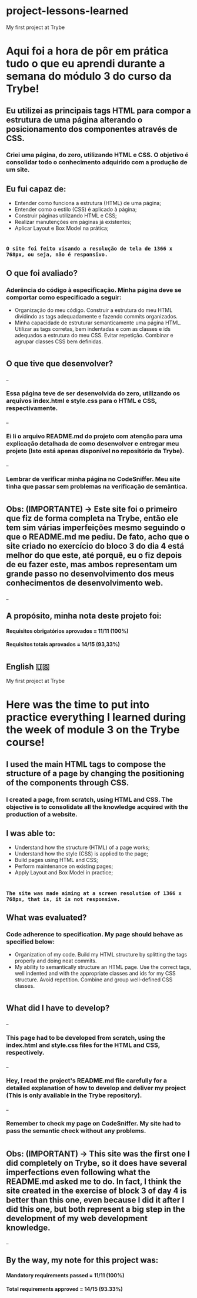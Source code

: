 # project-lessons-learned
My first project at Trybe
# Aqui foi a hora de pôr em prática tudo o que eu aprendi durante a semana do módulo 3 do curso da Trybe!

## Eu utilizei as principais tags HTML para compor a estrutura de uma página alterando o posicionamento dos componentes através de CSS.

### Criei uma página, do zero, utilizando HTML e CSS. O objetivo é consolidar todo o conhecimento adquirido com a produção de um site.

## Eu fui capaz de:

- Entender como funciona a estrutura (HTML) de uma página;
- Entender como o estilo (CSS) é aplicado à página;
- Construir páginas utilizando HTML e CSS;
- Realizar manutenções em páginas já existentes;
- Aplicar Layout e Box Model na prática;

#

### `O site foi feito visando a resolução de tela de 1366 x 768px, ou seja, não é responsivo.`

## O que foi avaliado?

### Aderência do código à especificação. Minha página deve se comportar como especificado a seguir: 
- Organização do meu código. Construir a estrutura do meu HTML dividindo as tags adequadamente e fazendo commits organizados.
- Minha capacidade de estruturar semanticamente uma página HTML. Utilizar as tags corretas, bem indentadas e com as classes e ids adequados a estrutura do meu CSS. Evitar repetição. Combinar e agrupar classes CSS bem definidas.

#

## O que tive que desenvolver?
_
### Essa página teve de ser desenvolvida do zero, utilizando os arquivos index.html e style.css para o HTML e CSS, respectivamente.
_
### Ei li o arquivo README.md do projeto com atenção para uma explicação detalhada de como desenvolver e entregar meu projeto (Isto está apenas disponível no repositório da Trybe).
_
### Lembrar de verificar minha página no CodeSniffer. Meu site tinha que passar sem problemas na verificação de semântica.

#

## Obs: (IMPORTANTE) -> Este site foi o primeiro que fiz de forma completa na Trybe, então ele tem sim várias imperfeições mesmo seguindo o que o README.md me pediu. De fato, acho que o site criado no exercício do bloco 3 do dia 4 está melhor do que este, até porquê, eu o fiz depois de eu fazer este, mas ambos representam um grande passo no desenvolvimento dos meus conhecimentos de desenvolvimento web.
_
## A propósito, minha nota deste projeto foi:

#### Requisitos obrigatórios aprovados = 11/11 (100%)

#### Requisitos totais aprovados = 14/15 (93,33%)

#

## English 🇺🇸

My first project at Trybe
# Here was the time to put into practice everything I learned during the week of module 3 on the Trybe course!

## I used the main HTML tags to compose the structure of a page by changing the positioning of the components through CSS.

### I created a page, from scratch, using HTML and CSS. The objective is to consolidate all the knowledge acquired with the production of a website.

## I was able to:

- Understand how the structure (HTML) of a page works;
- Understand how the style (CSS) is applied to the page;
- Build pages using HTML and CSS;
- Perform maintenance on existing pages;
- Apply Layout and Box Model in practice;

#

### `The site was made aiming at a screen resolution of 1366 x 768px, that is, it is not responsive.`

## What was evaluated?

### Code adherence to specification. My page should behave as specified below:
- Organization of my code. Build my HTML structure by splitting the tags properly and doing neat commits.
- My ability to semantically structure an HTML page. Use the correct tags, well indented and with the appropriate classes and ids for my CSS structure. Avoid repetition. Combine and group well-defined CSS classes.

#

## What did I have to develop?
_
### This page had to be developed from scratch, using the index.html and style.css files for the HTML and CSS, respectively.
_
### Hey, I read the project's README.md file carefully for a detailed explanation of how to develop and deliver my project (This is only available in the Trybe repository).
_
### Remember to check my page on CodeSniffer. My site had to pass the semantic check without any problems.

#

## Obs: (IMPORTANT) -> This site was the first one I did completely on Trybe, so it does have several imperfections even following what the README.md asked me to do. In fact, I think the site created in the exercise of block 3 of day 4 is better than this one, even because I did it after I did this one, but both represent a big step in the development of my web development knowledge.
_
## By the way, my note for this project was:

#### Mandatory requirements passed = 11/11 (100%)

#### Total requirements approved = 14/15 (93.33%)